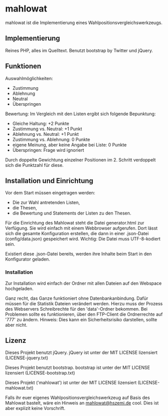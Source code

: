 mahlowat
========

mahlowat ist die Implementierung eines Wahlpositionsvergleichswerkzeugs.

Implementierung
---------------

Reines PHP, alles im Quelltext.
Benutzt bootstrap by Twitter und jQuery.

Funktionen
----------

Auswahlmöglichkeiten:
* Zustimmung
* Ablehnung
* Neutral
* Überspringen

Bewertung:
Im Vergleich mit den Listen ergibt sich folgende Bepunktung:
* Gleiche Haltung: +2 Punkte
* Zustimmung vs. Neutral: +1 Punkt
* Ablehnung vs. Neutral: +1 Punkt
* Zustimmung vs. Ablehnung: 0 Punkte
* eigene Meinung, aber keine Angabe bei Liste: 0 Punkte
* Überspringen: Frage wird ignoriert

Durch doppelte Gewichtung einzelner Positionen im 2. Schritt verdoppelt sich die Punktzahl für diese.


Installation und Einrichtung
----------------------------

Vor dem Start müssen eingetragen werden:
* Die zur Wahl antretenden Listen,
* die Thesen,
* die Bewertung und Statements der Listen zu den Thesen.

Für die Einrichtung des Mahlowat steht die Datei generator.html zur Verfügung. Sie wird einfach mit einem Webbrowser aufgerufen. Dort lässt sich die gesamte Konfiguration erstellen, die dann in einer .json-Datei (config/data.json) gespeichert wird. Wichtig: Die Datei muss UTF-8-kodiert sein.

Existiert diese .json-Datei bereits, werden ihre Inhalte beim Start in den Konfigurator geladen.



### Installation


Zur Installation wird einfach der Ordner mit allen Dateien auf den Webspace hochgeladen.

Ganz recht, das Ganze funktioniert ohne Datenbankanbindung. Dafür müssen für die Statistik Dateien verändert werden.
Hierzu muss der Prozess des Webservers Schreibrechte für den 'data'-Ordner bekommen. 
Bei Problemen sollte es funktionieren, über den FTP-Client die Ordnerrechte auf '777' zu ändern. 
Hinweis: Dies kann ein Sicherheitsrisiko darstellen, sollte aber nicht.


Lizenz
------
Dieses Projekt benutzt jQuery. jQuery ist unter der MIT LICENSE lizensiert (LICENSE-jquery.txt)

Dieses Projekt benutzt bootstrap. bootstrap ist unter der MIT LICENSE lizensiert (LICENSE-bootstrap.txt)

Dieses Projekt ('mahlowat') ist unter der MIT LICENSE lizensiert (LICENSE-mahlowat.txt)

Falls ihr euer eigenes Wahlpositionsvergleichswerkzeug auf Basis des Mahlowat bastelt, wäre ein
Hinweis an mahlowat@hszemi.de cool. Dies ist aber explizit keine Vorschrift.
